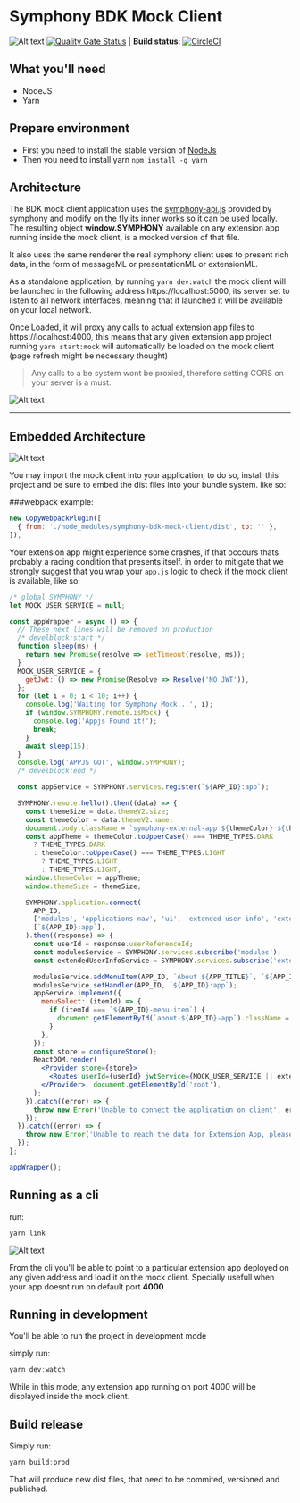 # Symphony BDK Mock Client
![Alt text](src/assets/symphony-logo.png?raw=true "Mock Client")
[![Quality Gate Status](https://sonarqube-dev.symphonymarket.solutions/api/project_badges/measure?project=sms-dev-tool-client-mock&metric=alert_status)](https://sonarqube-dev.symphonymarket.solutions/dashboard?id=sms-dev-tool-client-mock) |
**Build status**:
[![CircleCI](https://circleci.com/gh/SymphonyPlatformSolutions/symphony-bdk-mock-client/tree/master.svg?style=svg&circle-token=65c7cc0be8d286cde915992e18daa81742f20ea0)](https://circleci.com/gh/SymphonyPlatformSolutions/symphony-bdk-mock-client/tree/master)


## What you'll need
* NodeJS
* Yarn
## Prepare environment

- First you need to install the stable version of [NodeJs](https://nodejs.org/en/)
- Then you need to install yarn ```npm install -g yarn```

## Architecture
The BDK mock client application uses the [symphony-api.js](https://www.symphony.com/resources/api/v1.0/symphony-api.js)
provided by symphony
and modify on the fly its inner works so it can be used locally. The resulting object **window.SYMPHONY** available
on any extension app running inside the mock client, is a mocked version of that file.

It also uses the same renderer the real symphony client
uses to present rich data, in the form of messageML or presentationML or extensionML.

As a standalone application, by running ```yarn dev:watch``` the mock client will be launched in the following address https://localhost:5000, its server
set to listen to all network interfaces, meaning that if launched it will be available on your local network.

Once Loaded, it will proxy any calls to actual extension app files to https://localhost:4000, this means that any given
extension app project running ```yarn start:mock``` will automatically be loaded on the mock client (page refresh might
be necessary thought)

> Any calls to a be system wont be proxied, therefore setting CORS on your server is a must.

![Alt text](src/assets/standalone.png?raw=true "Mock client architecture")
<hr/>


## Embedded Architecture

![Alt text](src/assets/bundled.png?raw=true "Mock client architecture while running inside an extension app project")

You may import the mock client into your application, to do so, install this project and be sure to embed the dist
files into your bundle system. like so:

###webpack example:

```jsx harmony
new CopyWebpackPlugin([
  { from: './node_modules/symphony-bdk-mock-client/dist', to: '' },
]),
```

Your extension app might experience some crashes, if that occours thats probably a racing condition that
presents itself. in order to mitigate that we strongly suggest that you wrap your ```app.js``` logic to check
if the mock client is available, like so:

```jsx harmony
/* global SYMPHONY */
let MOCK_USER_SERVICE = null;

const appWrapper = async () => {
  // These next lines will be removed on production
  /* develblock:start */
  function sleep(ms) {
    return new Promise(resolve => setTimeout(resolve, ms));
  }
  MOCK_USER_SERVICE = {
    getJwt: () => new Promise(Resolve => Resolve('NO JWT')),
  };
  for (let i = 0; i < 10; i++) {
    console.log('Waiting for Symphony Mock...', i);
    if (window.SYMPHONY.remote.isMock) {
      console.log('Appjs Found it!');
      break;
    }
    await sleep(15);
  }
  console.log('APPJS GOT', window.SYMPHONY);
  /* develblock:end */

  const appService = SYMPHONY.services.register(`${APP_ID}:app`);

  SYMPHONY.remote.hello().then((data) => {
    const themeSize = data.themeV2.size;
    const themeColor = data.themeV2.name;
    document.body.className = `symphony-external-app ${themeColor} ${themeSize}`;
    const appTheme = themeColor.toUpperCase() === THEME_TYPES.DARK
      ? THEME_TYPES.DARK
      : themeColor.toUpperCase() === THEME_TYPES.LIGHT
        ? THEME_TYPES.LIGHT
        : THEME_TYPES.LIGHT;
    window.themeColor = appTheme;
    window.themeSize = themeSize;

    SYMPHONY.application.connect(
      APP_ID,
      ['modules', 'applications-nav', 'ui', 'extended-user-info', 'extended-user-service', 'dialogs'],
      [`${APP_ID}:app`],
    ).then((response) => {
      const userId = response.userReferenceId;
      const modulesService = SYMPHONY.services.subscribe('modules');
      const extendedUserInfoService = SYMPHONY.services.subscribe('extended-user-info');

      modulesService.addMenuItem(APP_ID, `About ${APP_TITLE}`, `${APP_ID}-menu-item`);
      modulesService.setHandler(APP_ID, `${APP_ID}:app`);
      appService.implement({
        menuSelect: (itemId) => {
          if (itemId === `${APP_ID}-menu-item`) {
            document.getElementById(`about-${APP_ID}-app`).className = '';
          }
        },
      });
      const store = configureStore();
      ReactDOM.render(
        <Provider store={store}>
          <Routes userId={userId} jwtService={MOCK_USER_SERVICE || extendedUserInfoService} />
        </Provider>, document.getElementById('root'),
      );
    }).catch((error) => {
      throw new Error('Unable to connect the application on client', error);
    });
  }).catch((error) => {
    throw new Error('Unable to reach the data for Extension App, please verify the Authentication with Server', error);
  });
};

appWrapper();
``` 


## Running as a cli
run:
```jsx harmony
yarn link
```
![Alt text](src/assets/mock-client-cli.png?raw=true "Mock client architecture while running inside an extension app project")

From the cli you'll be able to point to a particular extension app deployed on any given address and load it on the
mock client. Specially usefull when your app doesnt run on default port **4000**


## Running in development
You'll be able to run the project in development mode

simply run:
```jsx harmony
yarn dev:watch
```

While in this mode, any extension app running on port 4000 will be displayed inside the mock client.

## Build release
Simply run:
```jsx harmony
yarn build:prod
```

That will produce new dist files, that need to be commited, versioned and published.



